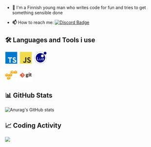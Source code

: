 - **:telescope:** I'm a Finnish young man who writes code for fun and tries to get something sensible done

- **:mailbox:** How to reach me: [![Discord Badge](https://img.shields.io/badge/-Server-black?style=flat&logo=Discord&logoColor=blue)](https://discord.gg/2n5V5ME3r4)

## :hammer_and_wrench: Languages and Tools i use
<div>
  <img src="https://github.com/devicons/devicon/blob/master/icons/typescript/typescript-plain.svg" title="TypeScript" alt="TypeScript" width="40" height="40"/>&nbsp;
  <img src="https://github.com/devicons/devicon/blob/master/icons/javascript/javascript-original.svg" title="JavaScript" alt="JavaScript" width="40" height="40"/>&nbsp;
  <img src="https://github.com/devicons/devicon/blob/master/icons/lua/lua-plain-wordmark.svg" title="LUA" alt="lua" width="40" height="40"/>&nbsp;
  
  <img src="https://github.com/devicons/devicon/blob/master/icons/amazonwebservices/amazonwebservices-original.svg" title="AWS" alt="AWS" width="40" height="40"/>&nbsp;
  <img src="https://github.com/devicons/devicon/blob/master/icons/git/git-original-wordmark.svg" title="Git" alt="Git" width="40" height="40"/>
</div>


## 📊 GitHub Stats
![Anurag's GitHub stats](https://github-readme-stats.vercel.app/api?username=Pref0&show_icons=true&theme=github_dark)

## 📈 Coding Activity
<a href="https://github.com/Testaustime/github-readme-testaustime">
  <img src="https://github-readme-testaustime.vercel.app/api/testaustime?username=Prefo&theme=github_dark&layout=compact&range=7&langs_count=8" />
</a>
